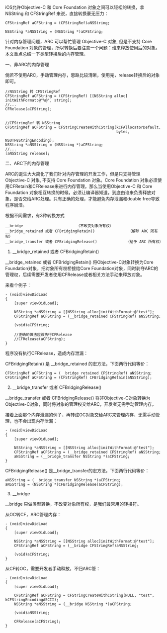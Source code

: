 iOS允许Objective-C 和 Core Foundation 对象之间可以轻松的转换，拿 NSString 和 CFStringRef 来说，直接转换豪无压力：

```objc
CFStringRef aCFString = (CFStringRef)aNSString;

NSString *aNSString = (NSString *)aCFString;
```
针对内存管理问题，ARC 可以帮忙管理 Objective-C 对象, 但是不支持 Core Foundation 对象的管理，所以转换后要注意一个问题：谁来释放使用后的对象。 本文重点总结一下类型转换后的内存管理。

一、非ARC的内存管理

倘若不使用ARC，手动管理内存，思路比较清晰，使用完，release转换后的对象即可。
```objc
//NSString 转 CFStringRef  
CFStringRef aCFString = (CFStringRef) [[NSString alloc] initWithFormat:@"%@", string];  
//...  
CFRelease(aCFString);  
  
  
//CFStringRef 转 NSString  
CFStringRef aCFString = CFStringCreateWithCString(kCFAllocatorDefault,  
                                                  bytes,  
                                                  NSUTF8StringEncoding);  
NSString *aNSString = (NSString *)aCFString;  
//...  
[aNSString release]; 
```
二、ARC下的内存管理

ARC的诞生大大简化了我们针对内存管理的开发工作，但是只支持管理 Objective-C 对象, 不支持 Core Foundation 对象。Core Foundation 对象必须使用CFRetain和CFRelease来进行内存管理。那么当使用Objective-C 和 Core Foundation 对象相互转换的时候，必须让编译器知道，到底由谁来负责释放对象，是否交给ARC处理。只有正确的处理，才能避免内存泄漏和double free导致程序崩溃。

根据不同需求，有3种转换方式
```objc
__bridge                        （不改变对象所有权）
__bridge_retained 或者 CFBridgingRetain()               （解除 ARC 所有权）
__bridge_transfer 或者 CFBridgingRelease()             （给予 ARC 所有权）
```
1. __bridge_retained 或者 CFBridgingRetain()

__bridge_retained 或者 CFBridgingRetain()  将Objective-C对象转换为Core Foundation对象，把对象所有权桥接给Core Foundation对象，同时剥夺ARC的管理权，后续需要开发者使用CFRelease或者相关方法手动来释放对象。

来看个例子：
```objc
- (void)viewDidLoad  
{  
    [super viewDidLoad];  
      
    NSString *aNSString = [[NSString alloc]initWithFormat:@"test"];  
    CFStringRef aCFString = (__bridge_retained CFStringRef) aNSString;  
      
    (void)aCFString;  
      
    //正确的做法应该执行CFRelease  
    //CFRelease(aCFString);    
} 
```
程序没有执行CFRelease，造成内存泄漏：



CFBridgingRetain()  是 __bridge_retained 的宏方法，下面两行代码等价：
```objc
CFStringRef aCFString = (__bridge_retained CFStringRef) aNSString;  
CFStringRef aCFString = (CFStringRef) CFBridgingRetain(aNSString); 
```
2. __bridge_transfer 或者 CFBridgingRelease()

__bridge_transfer 或者 CFBridgingRelease()  将非Objective-C对象转换为Objective-C对象，同时将对象的管理权交给ARC，开发者无需手动管理内存。

接着上面那个内存泄漏的例子，再转成OC对象交给ARC来管理内存，无需手动管理，也不会出现内存泄漏：
```objc
- (void)viewDidLoad  
{  
    [super viewDidLoad];  
      
    NSString *aNSString = [[NSString alloc]initWithFormat:@"test"];  
    CFStringRef aCFString = (__bridge_retained CFStringRef) aNSString;  
    aNSString = (__bridge_transfer NSString *)aCFString;  
} 
```
CFBridgingRelease() 是__bridge_transfer的宏方法，下面两行代码等价：
```objc
aNSString = (__bridge_transfer NSString *)aCFString;
aNSString = (NSString *)CFBridgingRelease(aCFString);
```
3. __bridge

__bridge 只做类型转换，不改变对象所有权，是我们最常用的转换符。

从OC转CF，ARC管理内存：
```objc
- (void)viewDidLoad  
{  
    [super viewDidLoad];  
      
    NSString *aNSString = [[NSString alloc]initWithFormat:@"test"];  
    CFStringRef aCFString = (__bridge CFStringRef)aNSString;  
      
    (void)aCFString;  
} 
```
从CF转OC，需要开发者手动释放，不归ARC管：
```objc
- (void)viewDidLoad  
{  
    [super viewDidLoad];  
      
    CFStringRef aCFString = CFStringCreateWithCString(NULL, "test", kCFStringEncodingASCII);  
    NSString *aNSString = (__bridge NSString *)aCFString;  
      
    (void)aNSString;  
      
    CFRelease(aCFString);  
} 
```
